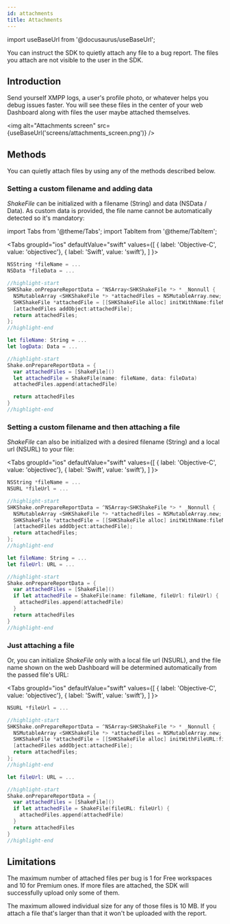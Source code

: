 ```yaml
---
id: attachments
title: Attachments
---
```

import useBaseUrl from '@docusaurus/useBaseUrl';

You can instruct the SDK to quietly attach any file to a bug report.
The files you attach are not visible to the user in the SDK.

## Introduction
Send yourself XMPP logs, a user's profile photo, or whatever helps you debug issues faster.
You will see these files in the center of your web Dashboard along with files the user maybe attached themselves.

<img
  alt="Attachments screen"
  src={useBaseUrl('screens/attachments_screen.png')}
/>

## Methods
You can quietly attach files by using any of the methods described below.

### Setting a custom filename and adding data
*ShakeFile* can be initialized with a filename (String) and data (NSData / Data).
As custom data is provided, the file name cannot be automatically detected so it's mandatory:

import Tabs from '@theme/Tabs';
import TabItem from '@theme/TabItem';

<Tabs
  groupId="ios"
  defaultValue="swift"
  values={[
    { label: 'Objective-C', value: 'objectivec'},
    { label: 'Swift', value: 'swift'},
  ]
}>

<TabItem value="objectivec">

```objectivec title="AppDelegate.m"
NSString *fileName = ...
NSData *fileData = ...

//highlight-start
SHKShake.onPrepareReportData = ^NSArray<SHKShakeFile *> * _Nonnull {
  NSMutableArray <SHKShakeFile *> *attachedFiles = NSMutableArray.new;
  SHKShakeFile *attachedFile = [[SHKShakeFile alloc] initWithName:fileName andData:fileData];
  [attachedFiles addObject:attachedFile];
  return attachedFiles;
};
//highlight-end
```

</TabItem>

<TabItem value="swift">

```swift title="AppDelegate.swift"
let fileName: String = ...
let logData: Data = ...

//highlight-start
Shake.onPrepareReportData = { 
  var attachedFiles = [ShakeFile]()
  let attachedFile = ShakeFile(name: fileName, data: fileData)
  attachedFiles.append(attachedFile)

  return attachedFiles
}
//highlight-end
```

</TabItem>
</Tabs>

### Setting a custom filename and then attaching a file
*ShakeFile* can also be initialized with a desired filename (String) and a local url (NSURL) to your file:

<Tabs
  groupId="ios"
  defaultValue="swift"
  values={[
    { label: 'Objective-C', value: 'objectivec'},
    { label: 'Swift', value: 'swift'},
  ]
}>

<TabItem value="objectivec">

```objectivec title="AppDelegate.m"
NSString *fileName = ...
NSURL *fileUrl = ...

//highlight-start
SHKShake.onPrepareReportData = ^NSArray<SHKShakeFile *> * _Nonnull {
  NSMutableArray <SHKShakeFile *> *attachedFiles = NSMutableArray.new;
  SHKShakeFile *attachedFile = [[SHKShakeFile alloc] initWithName:fileName andFileURL:fileUrl];
  [attachedFiles addObject:attachedFile];
  return attachedFiles;
};
//highlight-end
```

</TabItem>

<TabItem value="swift">

```swift title="AppDelegate.swift"
let fileName: String = ...
let fileUrl: URL = ...

//highlight-start
Shake.onPrepareReportData = { 
  var attachedFiles = [ShakeFile]()
  if let attachedFile = ShakeFile(name: fileName, fileUrl: fileUrl) {
    attachedFiles.append(attachedFile)
  }
  return attachedFiles
}
//highlight-end
```

</TabItem>
</Tabs>

### Just attaching a file
Or, you can initialize *ShakeFile* only with a local file url (NSURL),
and the file name shown on the web Dashboard will be determined automatically from the passed file's URL:

<Tabs
  groupId="ios"
  defaultValue="swift"
  values={[
    { label: 'Objective-C', value: 'objectivec'},
    { label: 'Swift', value: 'swift'},
  ]
}>

<TabItem value="objectivec">

```objectivec title="AppDelegate.m"
NSURL *fileUrl = ...

//highlight-start
SHKShake.onPrepareReportData = ^NSArray<SHKShakeFile *> * _Nonnull {
  NSMutableArray <SHKShakeFile *> *attachedFiles = NSMutableArray.new;
  SHKShakeFile *attachedFile = [[SHKShakeFile alloc] initWithFileURL:fileUrl];
  [attachedFiles addObject:attachedFile];
  return attachedFiles;
};
//highlight-end
```

</TabItem>

<TabItem value="swift">

```swift title="AppDelegate.swift"
let fileUrl: URL = ...

//highlight-start
Shake.onPrepareReportData = { 
  var attachedFiles = [ShakeFile]()
  if let attachedFile = ShakeFile(fileURL: fileUrl) {
    attachedFiles.append(attachedFile)
  }
  return attachedFiles
}
//highlight-end
```

</TabItem>
</Tabs>

## Limitations
The maximum number of attached files per bug is 1 for Free workspaces and 10 for Premium ones.
If more files are attached, the SDK will successfully upload only some of them.

The maximum allowed individual size for any of those files is 10 MB.
If you attach a file that's larger than that it won't be uploaded with the report.
